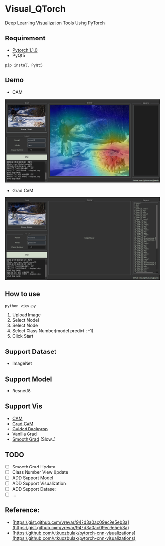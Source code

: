 # Visual_QTorch

Deep Learning Visualization Tools Using PyTorch

## Requirement 
- [Pytorch 1.1.0](https://pytorch.org/get-started/locally/)
- PyQt5

```shell script
pip install PyQt5
```

## Demo

- CAM

![cam](demo/cam.PNG)

- Grad CAM

![gradcam](demo/grad_cam.PNG)

## How to use

```shell script
python view.py
```

1. Upload Image
2. Select Model
3. Select Mode
4. Select Class Number(model predict : -1)
5. Click Start

## Support Dataset

- ImageNet

## Support Model

- Resnet18

## Support Vis

- [CAM](https://arxiv.org/abs/1512.04150)
- [Grad CAM](https://arxiv.org/abs/1610.02391)
- [Guided Backprop](https://arxiv.org/abs/1610.02391)
- Vanilla Grad
- [Smooth Grad](https://arxiv.org/abs/1706.03825) (Slow..)

## TODO

- [ ] Smooth Grad Update
- [ ] Class Number View Update
- [ ] ADD Support Model
- [ ] ADD Support Visualization
- [ ] ADD Support Dataset
- [ ] ...

## Reference:
- [https://gist.github.com/yrevar/942d3a0ac09ec9e5eb3a](https://gist.github.com/yrevar/942d3a0ac09ec9e5eb3a)
- [https://github.com/utkuozbulak/pytorch-cnn-visualizations](https://github.com/utkuozbulak/pytorch-cnn-visualizations)
